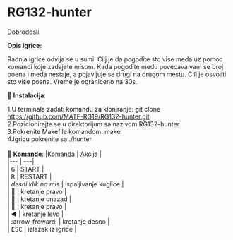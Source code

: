 # RG132-hunter

Dobrodosli

**Opis igrice:**

Radnja igrice odvija se u sumi. Cilj je da pogodite sto vise meda uz pomoc komandi koje zadajete misom. Kada pogodite medu povecava vam se broj poena i meda nestaje, a pojavljuje se drugi na drugom mestu. Cilj je osvojiti sto vise poena. Vreme je ograniceno na 30s.

:wrench: **Instalacija**:

1.U terminala zadati komandu za kloniranje: git clone https://github.com/MATF-RG19/RG132-hunter.git<br/>
2.Pozicionirajte se u direktorijum sa nazivom RG132-hunter<br/>
3.Pokrenite Makefile komandom: make<br/>
4.Igricu pokrenite sa ./hunter<br/>
<br/>
:bear: **Komande**:
|Komanda                      |	Akcija |<br/>
|---                          | ---|<br/>
| <kbd>G</kbd>                | START |<br/>
| <kbd>R</kbd>                | RESTART |<br/>
|  <em>desni klik na mis</em> | ispaljivanje kuglice | <br/>
| :arrow_up_small:            |	kretanje pravo |<br/>
| :arrow_down_small:          |	kretanje unazad |<br/>
| :arrow_up_small:            |	kretanje pravo |<br/>
| :arrow_backward:            |	kretanje levo |<br/>
| :arrow_froward:             | kretanje desno |<br/>
| <kbd>ESC</kbd>              | izlazak iz igrice |<br/>
